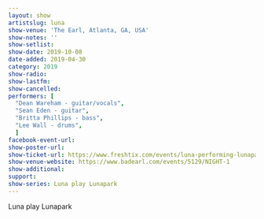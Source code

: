 ```yaml
---
layout: show
artistslug: luna
show-venue: 'The Earl, Atlanta, GA, USA'
show-notes: ''
show-setlist: 
show-date: 2019-10-08
date-added: 2019-04-30
category: 2019
show-radio: 
show-lastfm: 
show-cancelled: 
performers: [
  "Dean Wareham - guitar/vocals",
  "Sean Eden - guitar",
  "Britta Phillips - bass",
  "Lee Wall - drums",
  ]
facebook-event-url: 
show-poster-url: 
show-ticket-url: https://www.freshtix.com/events/luna-performing-lunapark--the-earl
show-venue-website: https://www.badearl.com/events/5129/NIGHT-1
show-additional: 
support:
show-series: Luna play Lunapark
---
```

Luna play Lunapark


